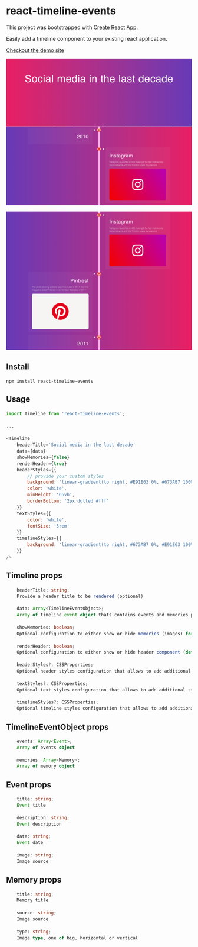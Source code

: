 # react-timeline-events

This project was bootstrapped with [Create React App](https://github.com/facebook/create-react-app).

Easily add a timeline component to your existing react application. 

[Checkout the demo site](https://chandankkrr.github.io/react-timeline-events/)

![react-timeline-events_1](https://raw.githubusercontent.com/Chandankkrr/react-timeline-events/master/screenshots/chandankkrr.github.io_react-timeline-events_%20(1).png)

![react-timeline-events_1](https://raw.githubusercontent.com/Chandankkrr/react-timeline-events/master/screenshots/chandankkrr.github.io_react-timeline-events_%20(2).png)

## Install

`npm install react-timeline-events`

## Usage

``` javascript
import Timeline from 'react-timeline-events';

...

<Timeline
    headerTitle='Social media in the last decade'
    data={data}
    showMemories={false}
    renderHeader={true}
    headerStyles={{
        // provide your custom styles
        background: 'linear-gradient(to right, #E91E63 0%, #673AB7 100%)',
        color: 'white',
        minHeight: '65vh',
        borderBottom: '2px dotted #fff'
    }}
    textStyles={{
        color: 'white',
        fontSize: '5rem'
    }}
    timelineStyles={{
        background: 'linear-gradient(to right, #673AB7 0%, #E91E63 100%)'
    }}
/>
```

## Timeline props

```typescript
    headerTitle: string;
    Provide a header title to be rendered (optional)

    data: Array<TimelineEventObject>;
    Array of timeline event object thats contains events and memories properties

    showMemories: boolean;
    Optional configuration to either show or hide memories (images) for a events (default: false)

    renderHeader: boolean;
    Optional configuration to either show or hide header component (default: false)

    headerStyles?: CSSProperties;
    Optional header styles configuration that allows to add additional styles to the header component (default: false)

    textStyles?: CSSProperties;
    Optional text styles configuration that allows to add additional styles to the header text (default: false)

    timelineStyles?: CSSProperties;
    Optional timeline styles configuration that allows to add additional styles to the timeline (default: false)

```

## TimelineEventObject props

```typescript
    events: Array<Event>;
    Array of events object

    memories: Array<Memory>;
    Array of memory object
```

## Event props

```typescript
    title: string;
    Event title

    description: string;
    Event description

    date: string;
    Event date

    image: string;
    Image source
```

## Memory props

```typescript
    title: string;
    Memory title

    source: string;
    Image source

    type: string;
    Image type, one of big, horizontal or vertical
```
